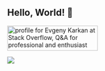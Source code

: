 ## Hello, World! 👋

<a href="https://stackoverflow.com/users/1583877/evgeny-karkan"><img src="https://stackoverflow.com/users/flair/1583877.png?theme=dark" width="208" height="58" alt="profile for Evgeny Karkan at Stack Overflow, Q&amp;A for professional and enthusiast programmers" title="profile for Evgeny Karkan at Stack Overflow, Q&amp;A for professional and enthusiast programmers"></a>

![](https://komarev.com/ghpvc/?username=EvgenyKarkan&color=brightgreen)


<!--
**EvgenyKarkan/EvgenyKarkan** is a ✨ _special_ ✨ repository because its `README.md` (this file) appears on your GitHub profile.

Here are some ideas to get you started:

- 🔭 I’m currently working on ...
- 🌱 I’m currently learning ...
- 👯 I’m looking to collaborate on ...
- 🤔 I’m looking for help with ...
- 💬 Ask me about ...
- 📫 How to reach me: ...
- 😄 Pronouns: ...
- ⚡ Fun fact: ...
-->
